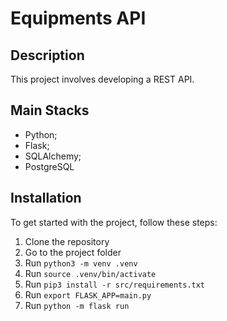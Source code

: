 # Equipments API

## Description

This project involves developing a REST API.

## Main Stacks

- Python;
- Flask;
- SQLAlchemy;
- PostgreSQL

## Installation

To get started with the project, follow these steps:

1. Clone the repository
2. Go to the project folder
3. Run `python3 -m venv .venv`
4. Run `source .venv/bin/activate`
5. Run `pip3 install -r src/requirements.txt`
6. Run `export FLASK_APP=main.py`
7. Run `python -m flask run`

